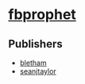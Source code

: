 # [fbprophet](https://pypi.org/project/fbprophet)



## Publishers
- [bletham](https://pypi.org/user/bletham)
- [seanjtaylor](https://pypi.org/user/seanjtaylor)

